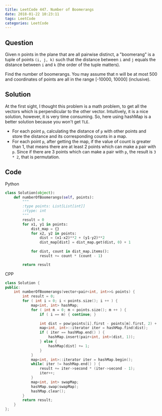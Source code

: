 ```yaml
---
title: LeetCode 447. Number of Boomerangs
date: 2018-01-22 10:23:11
tags: LeetCode
categories: LeetCode
---
```



## Question

Given n points in the plane that are all pairwise distinct, a "boomerang" is a tuple of points `(i, j, k)` such that the distance between `i` and `j` equals the distance between `i` and `k` (the order of the tuple matters).

Find the number of boomerangs. You may assume that n will be at most 500 and coordinates of points are all in the range [-10000, 10000] (inclusive).


## Solution

At the first sight, I thought this problem is a math problem, to get all the vectors which is perpendicular to the other vector. Intuitively, it is a nice solution, however, it is very time consuming. So, here using hashMap is a better solution because you won't get `TLE`. 


* For each point `p`, calculating the distance of `p` with other points and store the distance and its corresponding counts in a map.
* For each point `p`, after getting the map, if the value of count is greater than 1, that means there are at least 2 points which can make a pair with `p`. Since if there are 3 points which can make a pair with `p`, the result is `3 * 2`, that is permutation.


## Code


Python

```python
class Solution(object):
    def numberOfBoomerangs(self, points):
        """
        :type points: List[List[int]]
        :rtype: int
        """
        result = 0
        for x1, y1 in points:
            dist_map = {}
            for x2, y2 in points:
                dist = (x1-x2)**2 + (y1-y2)**2
                dist_map[dist] = dist_map.get(dist, 0) + 1
                    
            for dist, count in dist_map.items():
                result += count * (count - 1)

        return result
```


CPP 

```cpp
class Solution {
public:
    int numberOfBoomerangs(vector<pair<int, int>>& points) {
        int result = 0;
        for ( int i = 0; i < points.size(); i ++ ) {
            map<int, int> hashMap;
            for ( int m = 0; m < points.size(); m ++ ) {
                if ( i == m) { continue; }
                
                int dist = pow(points[i].first - points[m].first, 2) + pow(points[i].second - points[m].second, 2);
                map<int, int>::iterator iter = hashMap.find(dist);
                if ( iter == hashMap.end() ) {
                    hashMap.insert(pair<int, int>(dist, 1));
                } else {
                    hashMap[dist] += 1;
                }
            }
            map<int, int>::iterator iter = hashMap.begin();
            while( iter != hashMap.end() ) {
                result += iter->second * (iter->second - 1);
                iter++;
            }
            map<int, int> swapMap;  
            hashMap.swap(swapMap);  
            hashMap.clear();
        }
        return result;
    }
};
```

